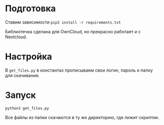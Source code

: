 # Подготовка

 Ставим зависимости `pip3 install -r requirements.txt`

 Библиотечка сделана для OwnCloud, но прекрасно работает и с Nextcloud.

# Настройка

 В `get_files.py` в константах прописываем свои логин, пароль и папку для скачивания.

# Запуск

`python3 get_files.py`

Все файлы из папки скачаются в ту же директорию, где лижит скриптик.

